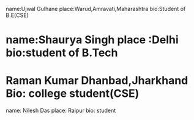 name:Ujwal Gulhane
place:Warud,Amravati,Maharashtra
bio:Student of B.E(CSE)


name:Shaurya Singh
place :Delhi
bio:student of B.Tech
=======

Raman Kumar
Dhanbad,Jharkhand
Bio: college student(CSE)
=======
name: Nilesh Das
place: Raipur 
bio: student


